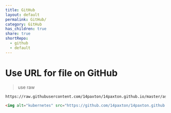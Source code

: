 ```yaml
---
title: GitHub
layout: default
permalink: GitHub/
category: GitHub
has_children: true
share: true
shortRepo:
  - github
  - default
---
```


# Use URL for file on GitHub

> use raw

 ```text
https://raw.githubusercontent.com/14paxton/14paxton.github.io/master/assets/images/kubernetes.gif
```

```html
<img alt="kubernetes" src="https://github.com/14paxton/14paxton.github.io/blob/master/assets/images/kubernetes.gif?raw=true"/>
```